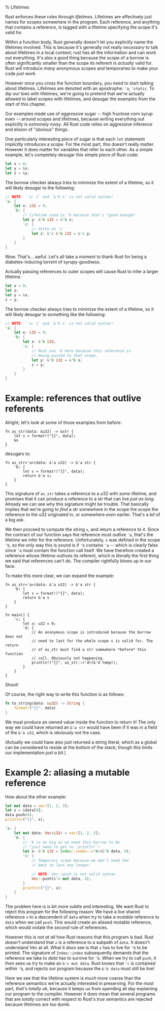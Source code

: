 % Lifetimes

Rust enforces these rules through *lifetimes*. Lifetimes are effectively
just names for scopes somewhere in the program. Each reference,
and anything that contains a reference, is tagged with a lifetime specifying
the scope it's valid for.

Within a function body, Rust generally doesn't let you explicitly name the
lifetimes involved. This is because it's generally not really *necessary*
to talk about lifetimes in a local context; rust has all the information and
can work out everything. It's also a good thing because the scope of a borrow
is often significantly smaller than the scope its referent is *actually* valid
for. Rust will introduce *many* anonymous scopes and temporaries to make your
code *just work*.

However once you cross the function boundary, you need to start talking about
lifetimes. Lifetimes are denoted with an apostrophe: `'a`, `'static`. To dip
our toes with lifetimes, we're going to pretend that we're actually allowed
to label scopes with lifetimes, and desugar the examples from the start of
this chapter.

Our examples made use of *aggressive* sugar -- high fructose corn syrup even --
around scopes and lifetimes, because writing everything out explicitly is
*extremely noisy*. All Rust code relies on aggressive inference and elision of
"obvious" things.

One particularly interesting piece of sugar is that each `let` statement implicitly
introduces a scope. For the most part, this doesn't really matter. However it
does matter for variables that refer to each other. As a simple example, let's
completely desugar this simple piece of Rust code:

```rust
let x = 0;
let y = &x;
let z = &y;
```

The borrow checker always tries to minimize the extent of a lifetime, so it will
likely desugar to the following:

```rust
// NOTE: `'a: {` and `&'b x` is not valid syntax!
'a: {
    let x: i32 = 0;
    'b: {
        // lifetime used is 'b because that's *good enough*.
        let y: &'b i32 = &'b x;
        'c: {
            // ditto on 'c
            let z: &'c &'b i32 = &'c y;
        }
    }
}
```

Wow. That's... awful. Let's all take a moment to thank Rust for being a
diabetes-inducing torrent of syrupy-goodness.

Actually passing references to outer scopes will cause Rust to infer
a larger lifetime:

```rust
let x = 0;
let z;
let y = &x;
z = y;
```

The borrow checker always tries to minimize the extent of a lifetime, so it will
likely desugar to something like the following:

```rust
// NOTE: `'a: {` and `&'b x` is not valid syntax!
'a: {
    let x: i32 = 0;
    'b: {
        let z: &'b i32;
        'c: {
            // Must use 'b here because this reference is
            // being passed to that scope.
            let y: &'b i32 = &'b x;
            z = y;
        }
    }
}
```



# Example: references that outlive referents

Alright, let's look at some of those examples from before:

```rust,ignore
fn as_str(data: &u32) -> &str {
    let s = format!("{}", data);
    &s
}
```

desugars to:

```rust,ignore
fn as_str<'a>(data: &'a u32) -> &'a str {
    'b: {
        let s = format!("{}", data);
        return &'a s;
    }
}
```

This signature of `as_str` takes a reference to a u32 with *some* lifetime, and
promises that it can produce a reference to a str that can live *just as long*.
Already we can see why this signature might be trouble. That basically implies
that we're going to *find* a str somewhere in the scope the scope the reference
to the u32 originated in, or somewhere *even* earlier. That's a *bit* of a big ask.

We then proceed to compute the string `s`, and return a reference to it. Since
the contract of our function says the reference must outlive `'a`, that's the
lifetime we infer for the reference. Unfortunately, `s` was defined in the
scope `'b`, so the only way this is sound is if `'b` contains `'a` -- which is
clearly false since `'a` must contain the function call itself. We have therefore
created a reference whose lifetime outlives its referent, which is *literally*
the first thing we said that references can't do. The compiler rightfully blows
up in our face.

To make this more clear, we can expand the example:

```rust,ignore
fn as_str<'a>(data: &'a u32) -> &'a str {
    'b: {
        let s = format!("{}", data);
        return &'a s
    }
}

fn main() {
    'c: {
        let x: u32 = 0;
        'd: {
            // An anonymous scope is introduced because the borrow does not
            // need to last for the whole scope x is valid for. The return
            // of as_str must find a str somewhere *before* this function
            // call. Obviously not happening.
            println!("{}", as_str::<'d>(&'d temp));
        }
    }
}
```

Shoot!

Of course, the right way to write this function is as follows:

```rust
fn to_string(data: &u32) -> String {
    format!("{}", data)
}
```

We must produce an owned value inside the function to return it! The only way
we could have returned an `&'a str` would have been if it was in a field of the
`&'a u32`, which is obviously not the case.

(Actually we could have also just returned a string literal, which as a global
can be considered to reside at the bottom of the stack; though this limits
our implementation *just a bit*.)





# Example 2: aliasing a mutable reference

How about the other example:

```rust
let mut data = vec![1, 2, 3];
let x = &data[0];
data.push(4);
println!("{}", x);
```

```rust
'a: {
    let mut data: Vec<i32> = vec![1, 2, 3];
    'b: {
        // 'b is as big as we need this borrow to be
        // (just need to get to `println!`)
        let x: &'b i32 = Index::index::<'b>(&'b data, 0);
        'c: {
            // Temporary scope because we don't need the
            // &mut to last any longer.

            // NOTE: Vec::push is not valid syntax
            Vec::push(&'c mut data, 4);
        }
        println!("{}", x);
    }
}
```

The problem here is is bit more subtle and interesting. We want Rust to
reject this program for the following reason: We have a live shared reference `x`
to a descendent of `data` when try to take a *mutable* reference to `data`
when we call `push`. This would create an aliased mutable reference, which would
violate the *second* rule of references.

However this is *not at all* how Rust reasons that this program is bad. Rust
doesn't understand that `x` is a reference to a subpath of `data`. It doesn't
understand Vec at all. What it *does* see is that `x` has to live for `'b` to
be printed. The signature of `Index::index` subsequently demands that the
reference we take to *data* has to survive for `'b`. When we try to call `push`,
it then sees us try to make an `&'c mut data`. Rust knows that `'c` is contained
within `'b`, and rejects our program because the `&'b data` must still be live!

Here we see that the lifetime system is *much* more coarse than the reference
semantics we're actually interested in preserving. For the most part, *that's
totally ok*, because it keeps us from spending all day explaining our program
to the compiler. However it does mean that several programs that are *totally*
correct with respect to Rust's *true* semantics are rejected because lifetimes
are too dumb.